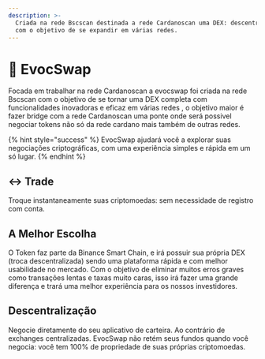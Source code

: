 ```yaml
---
description: >-
  Criada na rede Bscscan destinada a rede Cardanoscan uma DEX: descentralizada
  com o objetivo de se expandir em várias redes.
---
```


# 🔂 EvocSwap

Focada em trabalhar na rede Cardanoscan a evocswap foi criada na rede Bscscan com o objetivo de se tornar uma DEX completa com funcionalidades inovadoras e eficaz em várias redes , o objetivo maior é fazer bridge com a rede Cardanoscan uma ponte onde será possivel negociar tokens não só da rede cardano mais também de outras redes.

{% hint style="success" %}
EvocSwap ajudará você a explorar suas negociações criptográficas, com uma experiência simples e rápida em um só lugar.
{% endhint %}

## ↔️ Trade

Troque instantaneamente suas criptomoedas: sem necessidade de registro com conta.

## A Melhor Escolha&#x20;

O Token faz parte da Binance Smart Chain, e irá possuir sua própria DEX (troca descentralizada) sendo uma plataforma rápida e com melhor usabilidade no mercado. Com o objetivo de eliminar muitos erros graves como transações lentas e taxas muito caras, isso irá  fazer uma grande diferença e trará uma melhor experiência para os nossos investidores.

## Descentralização&#x20;

Negocie diretamente do seu aplicativo de carteira. Ao contrário de exchanges centralizadas. EvocSwap não retém seus fundos quando você negocia: você tem 100% de propriedade de suas próprias criptomoedas.
